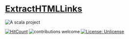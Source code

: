 # [ExtractHTMLLinks](https://github.com/sguzman/ExtractHTMLLinks)


![A scala project](https://i.imgur.com/vBOMoBu.png)

[![HitCount](http://hits.dwyl.io/sguzman/ExtractHTMLLinks.svg)](http://hits.dwyl.io/sguzman/ExtractHTMLLinks)
![contributions welcome](https://img.shields.io/badge/contributions-welcome-brightgreen.svg?style=flat)
[![License: Unlicense](https://img.shields.io/badge/license-Unlicense-blue.svg)](http://unlicense.org/)